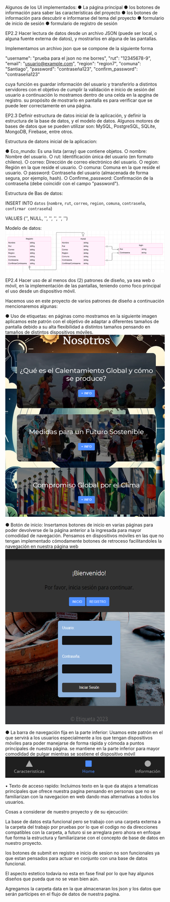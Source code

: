 Algunos de los UI implementados:
●	La página principal
●	los botones de información para saber las características del proyecto
●	los botones de información para descubrir e informarse del tema del proyecto
●	formulario de inicio de sesión
●	formulario de registro de sesión


EP2.2 Hacer lectura de datos desde un archivo JSON (puede ser local, o alguna fuente externa de datos), y mostrarlos en alguna de las pantallas.

Implementamos un archivo json que se compone de la siguiente forma

"username": "prueba para el json no me borres",
    "rut": "12345678-9",
    "email": "usuario@example.com",
    "region": "region7",
    "comuna": "Santiago",
    "password": "contraseña123",
    "confirm_password": "contraseña123"
 
cuya función es guardar información del usuario y transferirlo a distintos servidores con el objetivo de cumplir la validación e inicio de sesión del usuario
a continuación lo mostramos dentro de una celda en la apgina de registro. su propósito de mostrarlo en pantalla es para verificar que se puede leer correctamente en una página.

EP2.3 Definir estructura de datos inicial de la aplicación, y definir la estructura de la base de datos, y el modelo de datos. Algunos motores de bases de datos que se pueden utilizar son: MySQL, PostgreSQL, SQLite, MongoDB, Firebase, entre otros.

Estructura de datons inicial de la aplicacion:

●	Eco_mundo: Es una lista (array) que contiene objetos. 
○	nombre: Nombre del usuario.
○	rut: Identificación única del usuario (en formato chileno).
○	correo: Dirección de correo electrónico del usuario.
○	region: Región en la que reside el usuario.
○	comuna: Comuna en la que reside el usuario.
○	password: Contraseña del usuario (almacenada de forma segura, por ejemplo, hash).
○	Confirme_password: Confirmación de la contraseña (debe coincidir con el campo "password").

Estructura de Bas de datos:

INSERT INTO `datos` (`nombre`, `rut`, `correo`, `region`, `comuna`, `contraseña`, `confirmar contraseña`)

VALUES ('', NULL, '', '', '', '', '')

Modelo de datos: ![alt text](image-1.png)


EP2.4 Hacer uso de al menos dos (2) patrones de diseño, ya sea web o móvil, en la implementación de las pantallas, teniendo como foco principal el uso desde un dispositivo móvil.

Hacemos uso en este proyecto de varios patrones de diseño a continuación mencionaremos algunas:

●	Uso de etiquetas: en páginas como mostramos en la siguiente imagen aplicamos este patrón con el objetivo de adaptar a diferentes tamaños de pantalla debido a su alta flexibilidad a distintos tamaños pensando en tamaños de distintos dispositivos móviles.
![alt text](image-5.png)

●	Botón de inicio: Insertamos botones de inicio en varias páginas para poder devolverse de la página anterior a la ingresada para mayor comodidad de navegación. Pensamos en dispositivos móviles en las que no tengan implementado cómodamente botones de retroceso facilitandoles la navegación en nuestra página web 
![alt text](image-3.png)

●	La barra de navegación fija en la parte inferior: Usamos este patrón en el que servirá a los usuarios especialmente a los que tengan dispositivos móviles para poder manejarse de forma rápida y cómoda a puntos principales de nuestra página. se mantiene en la parte inferior para mayor comodidad de pulgar mientras se sostiene el dispositivo móvil
![alt text](image-2.png)

•	Texto de acceso rapido: Incluimos texto en la que da atajos a tematicas principales que ofrece nuestra pagina pensando en personas que no se familiarizan con la navegacion en web dando mas alternativas a todos los usuarios.

Cosas a considerar de nuestro proyecto y de su ejecución:

La base de datos esta funcional pero se trabajo con una carpeta externa a la carpeta del trabajo por pruebas por lo que el codigo no da direcciones compatibles con la carpeta, a futuro si se arreglara pero ahora en enfoque fue forma la estructura y familiarizarse con el concepto de base de datos en nuestro proyecto.

los botones de submit en registro e inicio de sesion no son funcionales ya que estan pensados para actuar en conjunto con una base de datos funcional.

El aspecto estetico todavia no esta en fase final por lo que hay algunos diseños que pueda que no se vean bien aún.

Agregamos la carpeta data en la que almacenaran los json y los datos que serán partícipes en el flujo de datos de nuestra pagina.